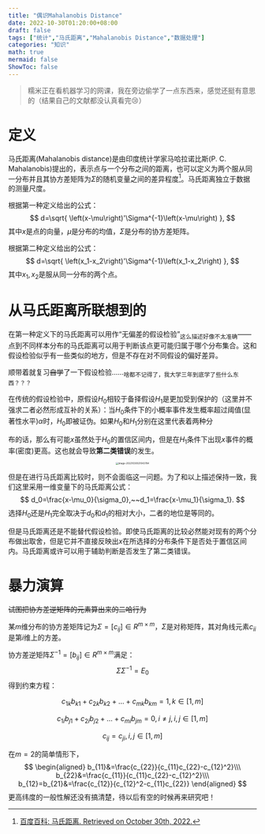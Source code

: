 ```yaml
---
title: "偶识Mahalanobis Distance"
date: 2022-10-30T01:20:00+08:00
draft: false
tags: ["统计","马氏距离","Mahalanobis Distance","数据处理"]
categories: "知识"
math: true
mermaid: false
ShowToc: false
---
```


> 糯米正在看机器学习的网课，我在旁边偷学了一点东西来，感觉还挺有意思的（结果自己的文献都没认真看完:cry:）

<!--more-->

# 定义

马氏距离(Mahalanobis distance)是由印度统计学家马哈拉诺比斯(P. C. Mahalanobis)提出的，表示点与一个分布之间的距离，也可以定义为两个服从同一分布并且其协方差矩阵为$\Sigma$的随机变量之间的差异程度[^1]。马氏距离独立于数据的测量尺度。

根据第一种定义给出的公式：
$$
d=\sqrt{
	\left(x-\mu\right)'\Sigma^{-1}\left(x-\mu\right)
},
$$
其中$x$是点的向量，$\mu$是分布的均值，$\Sigma$是分布的协方差矩阵。

根据第二种定义给出的公式：
$$
d=\sqrt{
	\left(x_1-x_2\right)'\Sigma^{-1}\left(x_1-x_2\right)
},
$$
其中$x_1,x_2$是服从同一分布的两个点。

# 从马氏距离所联想到的

在第一种定义下的马氏距离可以用作“无偏差的假设检验”<sub>这么描述好像不太准确</sub>——点到不同样本分布的马氏距离可以用于判断该点更可能归属于哪个分布集合。这和假设检验似乎有一些类似的地方，但是不存在对不同假设的偏好差异。

顺带着就复习<s>自学</s>了一下假设检验……<sub>啥都不记得了，我大学三年到底学了些什么东西？？？</sub>

在传统的假设检验中，原假设$H_0$相较于备择假设$H_1$是更加受到保护的（这里并不强求二者必然形成互补的关系）：当$H_0$条件下的小概率事件发生概率超过阈值(显著性水平)$\alpha$时，$H_0$即被证伪。如果$H_0$和$H_1$分别在这里代表着两种分

布的话，那么有可能$x$虽然处于$H_0$的置信区间内，但是在$H_1$条件下出现$x$事件的概率(密度)更高。这也就会导致**第二类错误**的发生。

<center>

<img src="/images/image-20221030021043784.png" alt="image-20221030021043784" style="zoom:33%;" />

</center>

但是在进行马氏距离比较时，则不会面临这一问题。为了和以上描述保持一致，我们这里采用一维变量下的马氏距离公式：
$$
d_0=\frac{x-\mu_0}{\sigma_0},~~d_1=\frac{x-\mu_1}{\sigma_1}.
$$
选择$H_0$还是$H_1$完全取决于$d_0$和$d_1$的相对大小，二者的地位是等同的。

但是马氏距离还是不能替代假设检验。即使马氏距离的比较必然能对现有的两个分布做出取舍，但是它并不直接反映出$x$在所选择的分布条件下是否处于置信区间内。马氏距离或许可以用于辅助判断是否发生了第二类错误。

# 暴力演算

<s>试图把协方差逆矩阵的元素算出来的二哈行为</s>

某$m$维分布的协方差矩阵记为$\Sigma=[c_{ij}]\in R^{m\times m}$，$\Sigma$是对称矩阵，其对角线元素$c_{ii}$是第$i$维上的方差。

协方差逆矩阵$\Sigma^{-1}=[b_{ij}]\in R^{m\times m}$满足：
$$
\Sigma \Sigma^{-1}=E_0
$$
得到约束方程：

$$
c_{1k}b_{k1}+c_{2k}b_{k2}+\dots+c_{mk}b_{km}=1,k\in[1,m]
$$

$$
c_{1i}b_{j1}+c_{2i}b_{j2}+\dots +c_{mi}b_{jm}=0,i\neq j,i,j\in[1,m]
$$

$$
c_{ij}=c_{ji}, i,j\in[1,m]
$$

在$m=2$的简单情形下，
$$
\begin{aligned}
b_{11}&=\frac{c_{22}}{c_{11}c_{22}-c_{12}^2}\\\
b_{22}&=\frac{c_{11}}{c_{11}c_{22}-c_{12}^2}\\\
b_{12}=b_{21}&=\frac{c_{12}}{c_{12}^2-c_{11}c_{22}}
\end{aligned}
$$
更高纬度的一般性解还没有搞清楚，待以后有空的时候再来研究吧！



[^1]: [百度百科: 马氏距离. Retrieved on October 30th, 2022.](https://baike.baidu.com/item/%E9%A9%AC%E6%B0%8F%E8%B7%9D%E7%A6%BB/8927833)